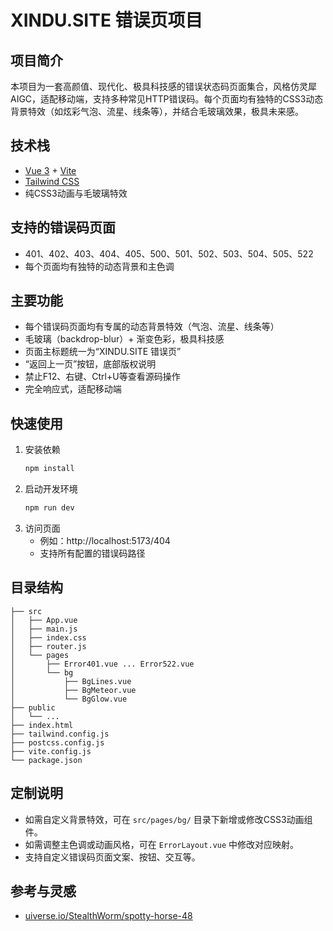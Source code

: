 # XINDU.SITE 错误页项目

## 项目简介

本项目为一套高颜值、现代化、极具科技感的错误状态码页面集合，风格仿灵犀AIGC，适配移动端，支持多种常见HTTP错误码。每个页面均有独特的CSS3动态背景特效（如炫彩气泡、流星、线条等），并结合毛玻璃效果，极具未来感。

## 技术栈
- [Vue 3](https://vuejs.org/) + [Vite](https://vitejs.dev/)
- [Tailwind CSS](https://tailwindcss.com/)
- 纯CSS3动画与毛玻璃特效

## 支持的错误码页面
- 401、402、403、404、405、500、501、502、503、504、505、522
- 每个页面均有独特的动态背景和主色调

## 主要功能
- 每个错误码页面均有专属的动态背景特效（气泡、流星、线条等）
- 毛玻璃（backdrop-blur）+ 渐变色彩，极具科技感
- 页面主标题统一为“XINDU.SITE 错误页”
- “返回上一页”按钮，底部版权说明
- 禁止F12、右键、Ctrl+U等查看源码操作
- 完全响应式，适配移动端

## 快速使用

1. 安装依赖
   ```bash
   npm install
   ```
2. 启动开发环境
   ```bash
   npm run dev
   ```
3. 访问页面
   - 例如：http://localhost:5173/404
   - 支持所有配置的错误码路径

## 目录结构
```
├── src
│   ├── App.vue
│   ├── main.js
│   ├── index.css
│   ├── router.js
│   └── pages
│       ├── Error401.vue ... Error522.vue
│       └── bg
│           ├── BgLines.vue
│           ├── BgMeteor.vue
│           └── BgGlow.vue
├── public
│   └── ...
├── index.html
├── tailwind.config.js
├── postcss.config.js
├── vite.config.js
└── package.json
```

## 定制说明
- 如需自定义背景特效，可在 `src/pages/bg/` 目录下新增或修改CSS3动画组件。
- 如需调整主色调或动画风格，可在 `ErrorLayout.vue` 中修改对应映射。
- 支持自定义错误码页面文案、按钮、交互等。

## 参考与灵感
- [uiverse.io/StealthWorm/spotty-horse-48](https://uiverse.io/StealthWorm/spotty-horse-48)